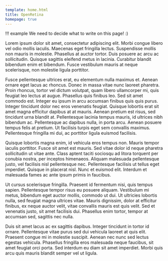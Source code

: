 ```yaml
---
template: home.html
title: OpenRetina
homepage: true
---
```


!!! example
    We need to decide what to write on this page! :)




Lorem ipsum dolor sit amet, consectetur adipiscing elit. Morbi congue libero vel odio mollis iaculis. Maecenas eget fringilla lectus. Suspendisse mollis non mauris in molestie. Phasellus at auctor tortor. Duis posuere ac arcu ac sollicitudin. Quisque sagittis eleifend metus in lacinia. Curabitur blandit bibendum enim et bibendum. Fusce vestibulum mauris at neque scelerisque, non molestie ligula porttitor.

Fusce pellentesque ultrices erat, eu elementum nulla maximus et. Aenean ornare eget lacus ac rhoncus. Donec in massa vitae nunc laoreet pharetra. Proin rhoncus, tortor vel dictum volutpat, quam libero ullamcorper mi, quis feugiat leo lectus at augue. Phasellus quis finibus leo. Sed sit amet commodo est. Integer eu ipsum in arcu accumsan finibus quis quis purus. Integer tincidunt dolor nec eros venenatis feugiat. Quisque lobortis erat sit amet magna efficitur dapibus at at mauris. Aenean pretium est risus, sed tincidunt urna blandit at. Pellentesque lacinia tempus mauris, id ultrices nibh bibendum ac. Pellentesque ac dapibus nulla, in porta arcu. Aenean posuere tempus felis at pretium. Ut facilisis turpis eget sem convallis maximus. Pellentesque fringilla mi dui, ac porttitor ligula euismod facilisis.

Quisque lobortis magna enim, id vehicula eros tempus non. Mauris tempor iaculis porttitor. Fusce sit amet est mauris. Sed vitae dolor id neque pharetra sollicitudin ut vitae ante. Class aptent taciti sociosqu ad litora torquent per conubia nostra, per inceptos himenaeos. Aliquam malesuada pellentesque justo, vel facilisis nisl pellentesque nec. Pellentesque facilisis ut tellus eget imperdiet. Quisque in placerat nisl. Nunc et euismod elit. Interdum et malesuada fames ac ante ipsum primis in faucibus.

Ut cursus scelerisque fringilla. Praesent id fermentum nisi, quis tempus sapien. Pellentesque tempor risus eu posuere aliquam. Vestibulum mi metus, bibendum eget auctor mollis, commodo ut dui. Ut ultricies lobortis nulla, sed feugiat magna ultrices vitae. Mauris dignissim, dolor at efficitur finibus, ex neque auctor velit, vitae convallis mauris est quis velit. Sed et venenatis justo, sit amet facilisis dui. Phasellus enim tortor, tempor at accumsan sed, sagittis nec nulla.

Duis sit amet lacus ac ex sagittis dapibus. Integer tincidunt in tortor id ornare. Pellentesque vitae purus sed dui vehicula laoreet at quis elit. Praesent congue mi in molestie suscipit. Aenean nec nunc sed lectus egestas vehicula. Phasellus fringilla eros malesuada neque faucibus, sit amet feugiat orci porta. Sed interdum eu diam sit amet imperdiet. Morbi quis arcu quis mauris blandit semper vel ut ligula. 
